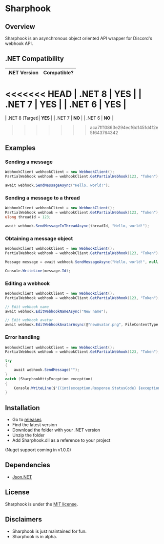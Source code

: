 # Sharphook

## Overview

Sharphook is an asynchronous object oriented API wrapper for Discord's webhook API.

## .NET Compatibility


| .NET Version   | Compatible? |
|:--------------:|:-----------:|
<<<<<<< HEAD
| .NET 8         | **YES**	   |
| .NET 7         | **YES**     |
| .NET 6         | **YES**     |
=======
| .NET 8 (Target)| **YES**	   |
| .NET 7         | **NO**  |
| .NET 6         | **NO**  |
>>>>>>> aca7ff10863e294ecf6d1451d4f2e5f643764342


## Examples

### Sending a message 

```c#
WebhookClient webhookClient = new WebhookClient();
PartialWebhook webhook = webhookClient.GetPartialWebhook(123, "Token");

await webhook.SendMessageAsync("Hello, world!");
```

### Sending a message to a thread

```c#
WebhookClient webhookClient = new WebhookClient();
PartialWebhook webhook = webhookClient.GetPartialWebhook(123, "Token");
ulong threadId = 123;

await webhook.SendMessageInThreadAsync(threadId, "Hello, world!");
```

### Obtaining a message object

```c#
WebhookClient webhookClient = new WebhookClient();
PartialWebhook webhook = webhookClient.GetPartialWebhook(123, "Token");

Message message = await webhook.SendMessageAsync("Hello, world!", null, true);

Console.WriteLine(message.Id);
```

### Editing a webhook
```c# 
WebhookClient webhookClient = new WebhookClient();
PartialWebhook webhook = webhookClient.GetPartialWebhook(123, "Token");

// Edit webhook name
await webhook.EditWebhookNameAsync("New name");

// Edit webhook avatar
await webhook.EditWebhookAvatarAsync(@"newAvatar.png", FileContentType.PNG);
```

### Error handling 

```c#
WebhookClient webhookClient = new WebhookClient();
PartialWebhook webhook = webhookClient.GetPartialWebhook(123, "Token");

try
{
    await webhook.SendMessage("");
}
catch (SharphookHttpException exception)
{
    Console.WriteLine($"{(int)exception.Response.StatusCode} {exception.Response.ReasonPhrase}"); // 400 Bad Request
}
```

## Installation

* Go to [releases](https://github.com/Jodenee/Sharphook/releases)
* Find the latest version
* Download the folder with your .NET version
* Unzip the folder
* Add Sharphook.dll as a reference to your project

(Nuget support coming in v1.0.0)

## Dependencies

*  [Json.NET](http://james.newtonking.com/json)

## License

Sharphook is  under the [MIT license](LICENSE.txt).

## Disclaimers

* Sharphook is just maintained for fun.
* Sharphook is in alpha.
